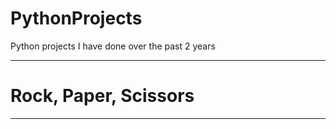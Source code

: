 # PythonProjects
Python projects I have done over the past 2 years
***

# Rock, Paper, Scissors
***
